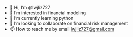 - 👋 Hi, I’m @lwjliz727
- 👀 I’m interested in financial modeling
- 🌱 I’m currently learning python
- 💞️ I’m looking to collaborate on financial risk management
- 📫 How to reach me by email lwjliz727@gmail.com

<!---
lwjliz727/lwjliz727 is a ✨ special ✨ repository because its `README.md` (this file) appears on your GitHub profile.
You can click the Preview link to take a look at your changes.
--->
